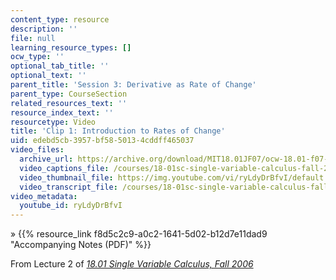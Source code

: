 ```yaml
---
content_type: resource
description: ''
file: null
learning_resource_types: []
ocw_type: ''
optional_tab_title: ''
optional_text: ''
parent_title: 'Session 3: Derivative as Rate of Change'
parent_type: CourseSection
related_resources_text: ''
resource_index_text: ''
resourcetype: Video
title: 'Clip 1: Introduction to Rates of Change'
uid: edebd5cb-3957-bf58-5013-4cddff465037
video_files:
  archive_url: https://archive.org/download/MIT18.01JF07/ocw-18.01-f07-lec02_300k.mp4
  video_captions_file: /courses/18-01sc-single-variable-calculus-fall-2010/7b6b316de38c590c852a8a3bd0b29bf9_ryLdyDrBfvI.vtt
  video_thumbnail_file: https://img.youtube.com/vi/ryLdyDrBfvI/default.jpg
  video_transcript_file: /courses/18-01sc-single-variable-calculus-fall-2010/c789312508d4bba867a79ce6c25f3c52_ryLdyDrBfvI.pdf
video_metadata:
  youtube_id: ryLdyDrBfvI
---
```


» {{% resource_link f8d5c2c9-a0c2-1641-5d02-b12d7e11dad9 "Accompanying Notes (PDF)" %}}

From Lecture 2 of [_18.01 Single Variable Calculus, Fall 2006_](/courses/18-01-single-variable-calculus-fall-2006/video_galleries/video-lectures)